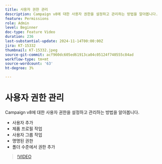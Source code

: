 ```yaml
---
title: 사용자 권한 관리
description: Campaign v8에 대한 사용자 권한을 설정하고 관리하는 방법을 알아봅니다. 사용자 추가, 제품 프로필, 사용자 그룹 및 명명된 권한 작업. 폴더 수준에서 권한을 추가합니다.
feature: Permissions
role: Admin
level: Beginner
doc-type: Feature Video
duration: 236
last-substantial-update: 2024-11-14T00:00:00Z
jira: KT-15332
thumbnail: KT-15332.jpeg
source-git-commit: acf960dc605ed61913ca04c05124f740555c84ad
workflow-type: tm+mt
source-wordcount: '63'
ht-degree: 3%

---
```



# 사용자 권한 관리

Campaign v8에 대한 사용자 권한을 설정하고 관리하는 방법을 알아봅니다.

* 사용자 추가
* 제품 프로필 작업
* 사용자 그룹 작업
* 명명된 권한
* 폴더 수준에서 권한 추가

>[!VIDEO](https://video.tv.adobe.com/v/3438198/?learn=on)
